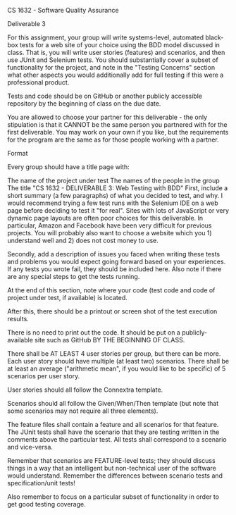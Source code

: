 CS 1632 - Software Quality Assurance

Deliverable 3

For this assignment, your group will write systems-level, automated black-box tests for a web site of your choice using the BDD model discussed in class. That is, you will write user stories (features) and scenarios, and then use JUnit and Selenium tests. You should substantially cover a subset of functionality for the project, and note in the "Testing Concerns" section what other aspects you would additionally add for full testing if this were a professional product.

Tests and code should be on GitHub or another publicly accessible repository by the beginning of class on the due date.

You are allowed to choose your partner for this deliverable - the only stipulation is that it CANNOT be the same person you partnered with for the first deliverable. You may work on your own if you like, but the requirements for the program are the same as for those people working with a partner.

Format

Every group should have a title page with:

The name of the project under test
The names of the people in the group
The title "CS 1632 - DELIVERABLE 3: Web Testing with BDD"
First, include a short summary (a few paragraphs) of what you decided to test, and why. I would recommend trying a few test runs with the Selenium IDE on a web page before deciding to test it "for real". Sites with lots of JavaScript or very dynamic page layouts are often poor choices for this deliverable. In particular, Amazon and Facebook have been very difficult for previous projects. You will probably also want to choose a website which you 1) understand well and 2) does not cost money to use.

Secondly, add a description of issues you faced when writing these tests and problems you would expect going forward based on your experiences. If any tests you wrote fail, they should be included here. Also note if there are any special steps to get the tests running.

At the end of this section, note where your code (test code and code of project under test, if available) is located.

After this, there should be a printout or screen shot of the test execution results.

There is no need to print out the code. It should be put on a publicly-available site such as GitHub BY THE BEGINNING OF CLASS.

There shall be AT LEAST 4 user stories per group, but there can be more. Each user story should have multiple (at least two) scenarios. There shall be at least an average ("arithmetic mean", if you would like to be specific) of 5 scenarios per user story.

User stories should all follow the Connextra template.

Scenarios should all follow the Given/When/Then template (but note that some scenarios may not require all three elements).

The feature files shall contain a feature and all scenarios for that feature. The JUnit tests shall have the scenario that they are testing written in the comments above the particular test. All tests shall correspond to a scenario and vice-versa.

Remember that scenarios are FEATURE-level tests; they should discuss things in a way that an intelligent but non-technical user of the software would understand. Remember the differences between scenario tests and specification/unit tests!

Also remember to focus on a particular subset of functionality in order to get good testing coverage.
